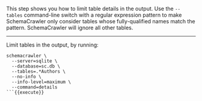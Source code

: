 This step shows you how to limit table details in the output. Use the `--tables`
command-line switch with a regular expression pattern to make SchemaCrawler
only consider tables whose fully-qualified names match the pattern. SchemaCrawler
will ignore all other tables.

-----

Limit tables in the output, by running:

```
schemacrawler \
  --server=sqlite \
  --database=sc.db \
  --tables=.*Authors \
  --no-info \
  --info-level=maximum \
  --command=details
```{{execute}}
